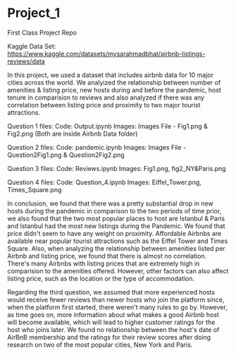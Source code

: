 # Project_1
First Class Project Repo

Kaggle Data Set: https://www.kaggle.com/datasets/mysarahmadbhat/airbnb-listings-reviews/data

In this project, we used a dataset that includes airbnb data for 10 major cities across the world. We analyized the relationship between number of amenities & listing price, new hosts during and before the pandemic, host tenure in comparision to reviews and also analyzed if there was any correlation between listing price and proximity to two major tourist attractions.

Question 1 files:
Code: Output.ipynb
Images: Images File - Fig1.png & Fig2.png (Both are inside Airbnb Data folder)

Question 2 files:
Code: pandemic.ipynb
Images: Images File - Question2Fig1.png & Question2Fig2.png

Question 3 files:
Code: Reviews.ipynb
Images: Fig1.png, fig2_NY&Paris.png

Question 4 files:
Code: Question_4.ipynb
Images: Eiffel_Tower.png, Times_Square.png

In conclusion, we found that there was a pretty substantial drop in new hosts during the pandemic in comparison to the two periods of time prior, we also found that the two most popular places to host are Istanbul & Paris and Istanbul had the most new listings during the Pandemic.  We found that price didn't seem to have any weight on proximity. Affordable Airbnbs are available near popular tourist attractions such as the Eiffel Tower and Times Square. Also, when analyzing the relationship between amenities listed per Airbnb and listing price, we found that there is almost no correlation. There's many Airbnbs with listing prices that are extremely high in comparision to the amenities offered. However, other factors can also affect listing price, such as the location or the type of accommodation. 

Regarding the third question, we assumed that more experienced hosts would receive fewer reviews than newer hosts who join the platform since, when the platform first started, there weren't many rules to go by. However, as time goes on, more information about what makes a good Airbnb host will become available, which will lead to higher customer ratings for the host who joins later. We found no relationship between the host's date of AirBnB membership and the ratings for their review scores after doing research on two of the most popular cities, New York and Paris.
